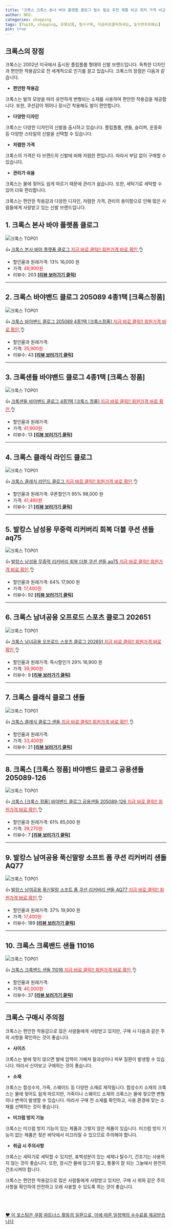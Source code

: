 ```yaml
---
title: "크록스 크록스 본사 바야 플랫폼 클로그 필수 필요 추천 제품 비교 최저 가격 비교 장점 구매 후기 구매평"
author: NEO.
categories: shopping
tags: [Top10, shopping, 유행상품, 필수구매, 지금바로클릭하세요, 놓치면후회해요]
pin: true
---
```

## 크록스의 장점
크록스는 2002년 미국에서 출시된 플립플롭 형태의 신발 브랜드입니다. 독특한 디자인과 편안한 착용감으로 전 세계적으로 인기를 끌고 있습니다. 크록스의 장점은 다음과 같습니다.

* **편안한 착용감**

크록스는 발의 모양을 따라 유연하게 변형되는 소재를 사용하여 편안한 착용감을 제공합니다. 또한, 쿠션감이 뛰어나 장시간 착용해도 발이 편안합니다.

* **다양한 디자인**

크록스는 다양한 디자인의 신발을 출시하고 있습니다. 플립플롭, 샌들, 슬리퍼, 운동화 등 다양한 스타일의 신발을 선택할 수 있습니다.

* **저렴한 가격**

크록스의 가격은 타 브랜드의 신발에 비해 저렴한 편입니다. 따라서 부담 없이 구매할 수 있습니다.

* **관리가 쉬움**

크록스는 물에 젖어도 쉽게 마르기 때문에 관리가 쉽습니다. 또한, 세탁기로 세탁할 수 있어 더욱 편리합니다.

크록스는 편안한 착용감과 다양한 디자인, 저렴한 가격, 관리의 용이함으로 인해 많은 사람들에게 사랑받고 있는 신발 브랜드입니다.

   

## 1. 크록스 본사 바야 플랫폼 클로그

![크록스 TOP01](https://thumbnail7.coupangcdn.com/thumbnails/remote/490x490ex/image/vendor_inventory/7c31/cfb7d25daaa2e88240f0ac625900e1562a3833517691075f547d12db808a.jpg)


👍 [크록스 본사 바야 플랫폼 클로그 <font color=red> 지금 바로 클릭!! 회원가격 바로 확인 </font> ](https://link.coupang.com/re/AFFSDP?lptag=AF3617701&subid=GithubCoopas&pageKey=7158411648&traceid=V0-153&itemId=18010799626&vendorItemId=85166400056) 👌 


- 할인율과 원래가격: 13%  16,000   원
- 가격: <span style='color:red'>49,900원</span>
- 리뷰수: 203  [**[리뷰 보러가기 클릭]**](https://link.coupang.com/re/AFFSDP?lptag=AF3617701&subid=GithubCoopas&pageKey=7158411648&traceid=V0-153&itemId=18010799626&vendorItemId=85166400056)

---


   

## 2. 크록스 바야밴드 클로그 205089 4종1택 [크록스정품]

![크록스 TOP01](https://thumbnail10.coupangcdn.com/thumbnails/remote/490x490ex/image/vendor_inventory/c440/d3a3a778fb2a729e36087e896718f426a3b6d307200ea055e10757b8c49d.jpg)


👍 [크록스 바야밴드 클로그 205089 4종1택 [크록스정품] <font color=red> 지금 바로 클릭!! 회원가격 바로 확인 </font> ](https://link.coupang.com/re/AFFSDP?lptag=AF3617701&subid=GithubCoopas&pageKey=7375316719&traceid=V0-153&itemId=19034700685&vendorItemId=86361019174) 👌 


- 할인율과 원래가격: 
- 가격: <span style='color:red'>35,900원</span>
- 리뷰수: 43  [**[리뷰 보러가기 클릭]**](https://link.coupang.com/re/AFFSDP?lptag=AF3617701&subid=GithubCoopas&pageKey=7375316719&traceid=V0-153&itemId=19034700685&vendorItemId=86361019174)

---


   

## 3. 크록샌들 바야밴드 클로그 4종1택 [크록스 정품]

![크록스 TOP01](https://thumbnail10.coupangcdn.com/thumbnails/remote/490x490ex/image/vendor_inventory/d578/9e8fa59ce312243099e07fcf452862d2af56faf877793d1946a5de4c157e.jpg)


👍 [크록샌들 바야밴드 클로그 4종1택 [크록스 정품] <font color=red> 지금 바로 클릭!! 회원가격 바로 확인 </font> ](https://link.coupang.com/re/AFFSDP?lptag=AF3617701&subid=GithubCoopas&pageKey=7338646154&traceid=V0-153&itemId=18856650041&vendorItemId=87121045982) 👌 


- 할인율과 원래가격: 
- 가격: <span style='color:red'>41,900원</span>
- 리뷰수: 13  [**[리뷰 보러가기 클릭]**](https://link.coupang.com/re/AFFSDP?lptag=AF3617701&subid=GithubCoopas&pageKey=7338646154&traceid=V0-153&itemId=18856650041&vendorItemId=87121045982)

---


   

## 4. 크록스 클래식 라인드 클로그

![크록스 TOP01](https://thumbnail6.coupangcdn.com/thumbnails/remote/490x490ex/image/rs_quotation_api/wfa2owmv/dd68de89978943cbaf15d9cab1b80102.jpg)


👍 [크록스 클래식 라인드 클로그 <font color=red> 지금 바로 클릭!! 회원가격 바로 확인 </font> ](https://link.coupang.com/re/AFFSDP?lptag=AF3617701&subid=GithubCoopas&pageKey=7383094864&traceid=V0-153&itemId=19071880609&vendorItemId=86194496344) 👌 


- 할인율과 원래가격: 쿠폰할인가 95%  98,000   원
- 가격: <span style='color:red'>41,460원</span>
- 리뷰수: 21  [**[리뷰 보러가기 클릭]**](https://link.coupang.com/re/AFFSDP?lptag=AF3617701&subid=GithubCoopas&pageKey=7383094864&traceid=V0-153&itemId=19071880609&vendorItemId=86194496344)

---


   

## 5. 발캉스 남성용 무중력 리커버리 회복 더블 쿠션 샌들 aq75

![크록스 TOP01](https://thumbnail9.coupangcdn.com/thumbnails/remote/490x490ex/image/vendor_inventory/45ef/46f7ca6763410bade1770278b85908d59bc76471370ef90caacca91392ba.jpg)


👍 [발캉스 남성용 무중력 리커버리 회복 더블 쿠션 샌들 aq75 <font color=red> 지금 바로 클릭!! 회원가격 바로 확인 </font> ](https://link.coupang.com/re/AFFSDP?lptag=AF3617701&subid=GithubCoopas&pageKey=7318698419&traceid=V0-153&itemId=18766156384&vendorItemId=85897910913) 👌 


- 할인율과 원래가격: 64%  17,900   원
- 가격: <span style='color:red'>17,400원</span>
- 리뷰수: 92  [**[리뷰 보러가기 클릭]**](https://link.coupang.com/re/AFFSDP?lptag=AF3617701&subid=GithubCoopas&pageKey=7318698419&traceid=V0-153&itemId=18766156384&vendorItemId=85897910913)

---


   

## 6. 크록스 남녀공용 오프로드 스포츠 클로그 202651

![크록스 TOP01](https://thumbnail8.coupangcdn.com/thumbnails/remote/490x490ex/image/vendor_inventory/7d26/2430c718c8dc9d19704badc367260589d3bc76fdee250396251cc6b05bae.jpg)


👍 [크록스 남녀공용 오프로드 스포츠 클로그 202651 <font color=red> 지금 바로 클릭!! 회원가격 바로 확인 </font> ](https://link.coupang.com/re/AFFSDP?lptag=AF3617701&subid=GithubCoopas&pageKey=4609306633&traceid=V0-153&itemId=5695406072&vendorItemId=72994230289) 👌 


- 할인율과 원래가격: 즉시할인가 29%  16,900   원
- 가격: <span style='color:red'>39,900원</span>
- 리뷰수: 9  [**[리뷰 보러가기 클릭]**](https://link.coupang.com/re/AFFSDP?lptag=AF3617701&subid=GithubCoopas&pageKey=4609306633&traceid=V0-153&itemId=5695406072&vendorItemId=72994230289)

---


   

## 7. 크록스 클래식 클로그 샌들

![크록스 TOP01](https://thumbnail10.coupangcdn.com/thumbnails/remote/490x490ex/image/retail/images/2023/04/12/9/0/1db1990c-b5a9-4f44-a9e9-40d7cc39645a.jpg)


👍 [크록스 클래식 클로그 샌들 <font color=red> 지금 바로 클릭!! 회원가격 바로 확인 </font> ](https://link.coupang.com/re/AFFSDP?lptag=AF3617701&subid=GithubCoopas&pageKey=1343337477&traceid=V0-153&itemId=18502024339&vendorItemId=85641248098) 👌 


- 할인율과 원래가격: 
- 가격: <span style='color:red'>33,400원</span>
- 리뷰수: 21  [**[리뷰 보러가기 클릭]**](https://link.coupang.com/re/AFFSDP?lptag=AF3617701&subid=GithubCoopas&pageKey=1343337477&traceid=V0-153&itemId=18502024339&vendorItemId=85641248098)

---


   

## 8. 크록스 [크록스 정품] 바야밴드 클로그 공용샌들 205089-126

![크록스 TOP01](https://thumbnail7.coupangcdn.com/thumbnails/remote/490x490ex/image/vendor_inventory/7000/77294b1a4b100a22815953bbaa1fa0adc8667ea011e46fe977c5781ce797.jpg)


👍 [크록스 [크록스 정품] 바야밴드 클로그 공용샌들 205089-126 <font color=red> 지금 바로 클릭!! 회원가격 바로 확인 </font> ](https://link.coupang.com/re/AFFSDP?lptag=AF3617701&subid=GithubCoopas&pageKey=6500300414&traceid=V0-153&itemId=14308667286&vendorItemId=74503362667) 👌 


- 할인율과 원래가격: 61%  85,000   원
- 가격: <span style='color:red'>39,270원</span>
- 리뷰수: 7  [**[리뷰 보러가기 클릭]**](https://link.coupang.com/re/AFFSDP?lptag=AF3617701&subid=GithubCoopas&pageKey=6500300414&traceid=V0-153&itemId=14308667286&vendorItemId=74503362667)

---


   

## 9. 발캉스 남여공용 푹신말랑 소프트 폼 쿠션 리커버리 샌들 AQ77

![크록스 TOP01](https://thumbnail7.coupangcdn.com/thumbnails/remote/490x490ex/image/vendor_inventory/9396/f5a5b5e2161157b44fce64777b6bd40e19fdadc244521f4237e3392c5b8d.jpg)


👍 [발캉스 남여공용 푹신말랑 소프트 폼 쿠션 리커버리 샌들 AQ77 <font color=red> 지금 바로 클릭!! 회원가격 바로 확인 </font> ](https://link.coupang.com/re/AFFSDP?lptag=AF3617701&subid=GithubCoopas&pageKey=7265414411&traceid=V0-153&itemId=18516170492&vendorItemId=85654935978) 👌 


- 할인율과 원래가격: 37%  19,900   원
- 가격: <span style='color:red'>17,400원</span>
- 리뷰수: 189  [**[리뷰 보러가기 클릭]**](https://link.coupang.com/re/AFFSDP?lptag=AF3617701&subid=GithubCoopas&pageKey=7265414411&traceid=V0-153&itemId=18516170492&vendorItemId=85654935978)

---


   

## 10. 크록스 크록밴드 샌들 11016

![크록스 TOP01](https://thumbnail7.coupangcdn.com/thumbnails/remote/490x490ex/image/retail/images/2023/08/31/17/9/d31a8fe9-bd00-4ae9-b887-6e3d2dd89b51.png)


👍 [크록스 크록밴드 샌들 11016 <font color=red> 지금 바로 클릭!! 회원가격 바로 확인 </font> ](https://link.coupang.com/re/AFFSDP?lptag=AF3617701&subid=GithubCoopas&pageKey=6572619941&traceid=V0-153&itemId=19943829682&vendorItemId=87043001233) 👌 


- 할인율과 원래가격: 
- 가격: <span style='color:red'>40,000원</span>
- 리뷰수: 37  [**[리뷰 보러가기 클릭]**](https://link.coupang.com/re/AFFSDP?lptag=AF3617701&subid=GithubCoopas&pageKey=6572619941&traceid=V0-153&itemId=19943829682&vendorItemId=87043001233)

---
## 크록스 구매시 주의점

크록스는 편안한 착용감으로 많은 사람들에게 사랑받고 있지만, 구매 시 다음과 같은 주의 사항을 확인하는 것이 좋습니다.

* **사이즈**

크록스는 발에 맞지 않으면 발에 압력이 가해져 찰과상이나 피부 질환이 발생할 수 있습니다. 따라서 신어보고 구매하는 것이 좋습니다.

* **소재**

크록스는 합성수지, 가죽, 스웨이드 등 다양한 소재로 제작됩니다. 합성수지 소재의 크록스는 물에 젖어도 쉽게 마르지만, 가죽이나 스웨이드 소재의 크록스는 물에 젖으면 변형이나 변색이 발생할 수 있습니다. 따라서 구매 전 소재를 확인하고, 사용 환경에 맞는 소재를 선택하는 것이 좋습니다.

* **미끄럼 방지 기능**

크록스는 미끄럼 방지 기능이 있는 제품과 그렇지 않은 제품이 있습니다. 미끄럼 방지 기능이 없는 제품은 젖은 바닥에서 미끄러질 수 있으므로 주의해야 합니다.

* **취급 시 주의사항**

크록스는 세탁기로 세탁할 수 있지만, 표백성분이 있는 세제나 탈수기, 건조기는 사용하지 않는 것이 좋습니다. 또한, 장시간 물에 담그지 말고, 통풍이 잘 되는 그늘에서 완전히 건조시켜야 합니다.

크록스는 편안한 착용감으로 많은 사람들에게 사랑받고 있지만, 구매 시 위와 같은 주의 사항을 확인하여 안전하고 오래 사용할 수 있도록 하는 것이 좋습니다.<br><br><br><br><br> [ ❤  이 포스팅은 쿠팡 파트너스 활동의 일환으로, 이에 따른 일정액의 수수료를 제공받습니다](https://link.coupang.com/a/bcEFyh)